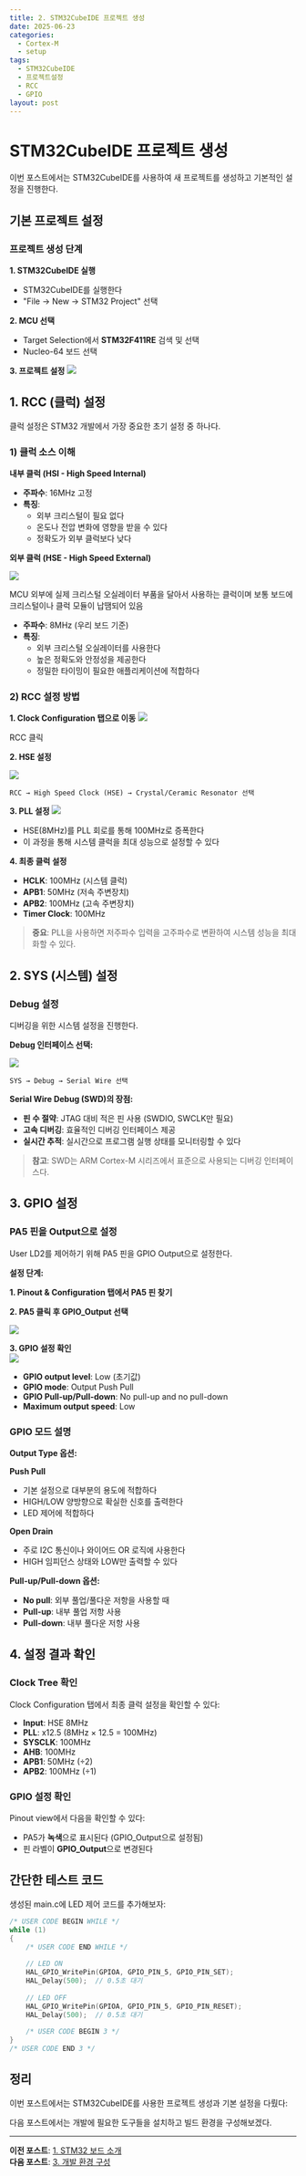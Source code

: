 ```yaml
---
title: 2. STM32CubeIDE 프로젝트 생성
date: 2025-06-23
categories:
  - Cortex-M
  - setup
tags:
  - STM32CubeIDE
  - 프로젝트설정
  - RCC
  - GPIO
layout: post
---
```


# STM32CubeIDE 프로젝트 생성

이번 포스트에서는 STM32CubeIDE를 사용하여 새 프로젝트를 생성하고 기본적인 설정을 진행한다.

## 기본 프로젝트 설정

### 프로젝트 생성 단계

**1. STM32CubeIDE 실행**
- STM32CubeIDE를 실행한다
- "File → New → STM32 Project" 선택

**2. MCU 선택**
- Target Selection에서 **STM32F411RE** 검색 및 선택
- Nucleo-64 보드 선택

**3. 프로젝트 설정**
![](https://raw.githubusercontent.com/goeun-oh/ARM/main/0618/0.%EC%B4%88%EA%B8%B0%EC%84%B8%ED%8C%85/gen_project.png)

## 1. RCC (클럭) 설정


클럭 설정은 STM32 개발에서 가장 중요한 초기 설정 중 하나다.

### 1) 클럭 소스 이해

**내부 클럭 (HSI - High Speed Internal)**
- **주파수**: 16MHz 고정
- **특징**: 
  - 외부 크리스털이 필요 없다
  - 온도나 전압 변화에 영향을 받을 수 있다
  - 정확도가 외부 클럭보다 낮다

**외부 클럭 (HSE - High Speed External)**  

![](https://raw.githubusercontent.com/goeun-oh/ARM/main/0618/IMG_0431.jpeg)  

MCU 외부에 실제 크리스털 오실레이터 부품을 달아서 사용하는 클럭이며 보통 보드에 크리스털이나 클럭 모듈이 납땜되어 있음  
- **주파수**: 8MHz (우리 보드 기준)
- **특징**:
  - 외부 크리스털 오실레이터를 사용한다
  - 높은 정확도와 안정성을 제공한다
  - 정밀한 타이밍이 필요한 애플리케이션에 적합하다

### 2) RCC 설정 방법

**1. Clock Configuration 탭으로 이동**
![](https://raw.githubusercontent.com/goeun-oh/ARM/main/0618/0.%EC%B4%88%EA%B8%B0%EC%84%B8%ED%8C%85/RCC.png)

RCC 클릭

**2. HSE 설정**

![](https://raw.githubusercontent.com/goeun-oh/ARM/main/0618/0.%EC%B4%88%EA%B8%B0%EC%84%B8%ED%8C%85/RCC2.png)

```
RCC → High Speed Clock (HSE) → Crystal/Ceramic Resonator 선택
```

**3. PLL 설정**
![](https://raw.githubusercontent.com/goeun-oh/ARM/main/0618/0.%EC%B4%88%EA%B8%B0%EC%84%B8%ED%8C%85/image.png)

- HSE(8MHz)를 PLL 회로를 통해 100MHz로 증폭한다
- 이 과정을 통해 시스템 클럭을 최대 성능으로 설정할 수 있다

**4. 최종 클럭 설정**
- **HCLK**: 100MHz (시스템 클럭)
- **APB1**: 50MHz (저속 주변장치)
- **APB2**: 100MHz (고속 주변장치)
- **Timer Clock**: 100MHz

> **중요**: PLL을 사용하면 저주파수 입력을 고주파수로 변환하여 시스템 성능을 최대화할 수 있다.

## 2. SYS (시스템) 설정

### Debug 설정

디버깅을 위한 시스템 설정을 진행한다.

**Debug 인터페이스 선택:**

![](https://raw.githubusercontent.com/goeun-oh/ARM/main/0618/0.%EC%B4%88%EA%B8%B0%EC%84%B8%ED%8C%85/sys.png)

```
SYS → Debug → Serial Wire 선택
```

**Serial Wire Debug (SWD)의 장점:**
- **핀 수 절약**: JTAG 대비 적은 핀 사용 (SWDIO, SWCLK만 필요)
- **고속 디버깅**: 효율적인 디버깅 인터페이스 제공
- **실시간 추적**: 실시간으로 프로그램 실행 상태를 모니터링할 수 있다

> **참고**: SWD는 ARM Cortex-M 시리즈에서 표준으로 사용되는 디버깅 인터페이스다.

## 3. GPIO 설정

### PA5 핀을 Output으로 설정

User LD2를 제어하기 위해 PA5 핀을 GPIO Output으로 설정한다.

**설정 단계:**

**1. Pinout & Configuration 탭에서 PA5 핀 찾기**

**2. PA5 클릭 후 GPIO_Output 선택**

![](https://raw.githubusercontent.com/goeun-oh/ARM/main/0618/0.%EC%B4%88%EA%B8%B0%EC%84%B8%ED%8C%85/image-2.png)

**3. GPIO 설정 확인**  
![](https://raw.githubusercontent.com/goeun-oh/ARM/main/0618/0.%EC%B4%88%EA%B8%B0%EC%84%B8%ED%8C%85/image-3.png)

- **GPIO output level**: Low (초기값)
- **GPIO mode**: Output Push Pull
- **GPIO Pull-up/Pull-down**: No pull-up and no pull-down
- **Maximum output speed**: Low

### GPIO 모드 설명

**Output Type 옵션:**

**Push Pull**
- 기본 설정으로 대부분의 용도에 적합하다
- HIGH/LOW 양방향으로 확실한 신호를 출력한다
- LED 제어에 적합하다

**Open Drain**
- 주로 I2C 통신이나 와이어드 OR 로직에 사용한다
- HIGH 임피던스 상태와 LOW만 출력할 수 있다

**Pull-up/Pull-down 옵션:**
- **No pull**: 외부 풀업/풀다운 저항을 사용할 때
- **Pull-up**: 내부 풀업 저항 사용
- **Pull-down**: 내부 풀다운 저항 사용

## 4. 설정 결과 확인

### Clock Tree 확인

Clock Configuration 탭에서 최종 클럭 설정을 확인할 수 있다:

- **Input**: HSE 8MHz
- **PLL**: x12.5 (8MHz × 12.5 = 100MHz)
- **SYSCLK**: 100MHz
- **AHB**: 100MHz
- **APB1**: 50MHz (÷2)
- **APB2**: 100MHz (÷1)

### GPIO 설정 확인

Pinout view에서 다음을 확인할 수 있다:
- PA5가 **녹색**으로 표시된다 (GPIO_Output으로 설정됨)
- 핀 라벨이 **GPIO_Output**으로 변경된다


## 간단한 테스트 코드

생성된 main.c에 LED 제어 코드를 추가해보자:

```c
/* USER CODE BEGIN WHILE */
while (1)
{
    /* USER CODE END WHILE */
    
    // LED ON
    HAL_GPIO_WritePin(GPIOA, GPIO_PIN_5, GPIO_PIN_SET);
    HAL_Delay(500);  // 0.5초 대기
    
    // LED OFF
    HAL_GPIO_WritePin(GPIOA, GPIO_PIN_5, GPIO_PIN_RESET);
    HAL_Delay(500);  // 0.5초 대기
    
    /* USER CODE BEGIN 3 */
}
/* USER CODE END 3 */
```

## 정리

이번 포스트에서는 STM32CubeIDE를 사용한 프로젝트 생성과 기본 설정을 다뤘다:

다음 포스트에서는 개발에 필요한 도구들을 설치하고 빌드 환경을 구성해보겠다.

---

**이전 포스트**: [1. STM32 보드 소개](/2025/06/23/0.cortex-m-board-introduction/)  
**다음 포스트**: [3. 개발 환경 구성](/2025/06/23/cortex-m-development-environment)
